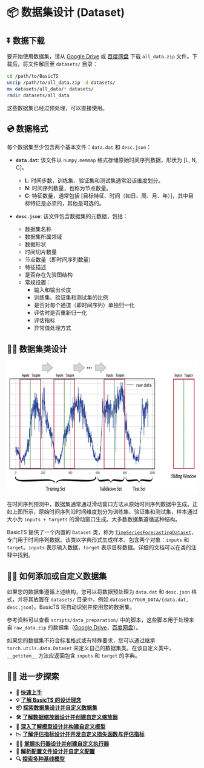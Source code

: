 # 📦 数据集设计 (Dataset)

## ⏬ 数据下载

要开始使用数据集，请从 [Google Drive](https://drive.google.com/drive/folders/14EJVODCU48fGK0FkyeVom_9lETh80Yjp?usp=sharing) 或 [百度网盘](https://pan.baidu.com/s/1shA2scuMdZHlx6pj35Dl7A?pwd=s2xe) 下载 `all_data.zip` 文件。下载后，将文件解压至 `datasets/` 目录：

```bash
cd /path/to/BasicTS
unzip /path/to/all_data.zip -d datasets/
mv datasets/all_data/* datasets/
rmdir datasets/all_data
```

这些数据集已经过预处理，可以直接使用。

## 💿 数据格式

每个数据集至少包含两个基本文件：`data.dat` 和 `desc.json`：

- **`data.dat`**: 该文件以 `numpy.memmap` 格式存储原始时间序列数据，形状为 [L, N, C]。
    - **L**: 时间步数，训练集、验证集和测试集通常沿该维度划分。
    - **N**: 时间序列数量，也称为节点数量。
    - **C**: 特征数量，通常包括 [目标特征、时间（如日、周、月、年）]，其中目标特征是必须的，其他是可选的。
  
- **`desc.json`**: 该文件包含数据集的元数据，包括：
    - 数据集名称
    - 数据集所属领域
    - 数据形状
    - 时间切片数量
    - 节点数量（即时间序列数量）
    - 特征描述
    - 是否存在先验图结构
    - 常规设置：
        - 输入和输出长度
        - 训练集、验证集和测试集的比例
        - 是否对每个通道（即时间序列）单独归一化
        - 评估时是否重新归一化
        - 评估指标
        - 异常值处理方式

## 🧑‍💻 数据集类设计

<div align="center">
  <img src="figures/DatasetDesign.jpeg" height=350>
</div>

在时间序列预测中，数据集通常通过滑动窗口方法从原始时间序列数据中生成。正如上图所示，原始时间序列沿时间维度划分为训练集、验证集和测试集，样本通过大小为 `inputs + targets` 的滑动窗口生成。大多数数据集遵循这种结构。

BasicTS 提供了一个内置的 `Dataset` 类，称为 [`TimeSeriesForecastingDataset`](../basicts/data/simple_tsf_dataset.py)，专门用于时间序列数据。该类以字典形式生成样本，包含两个对象：`inputs` 和 `target`。`inputs` 表示输入数据，`target` 表示目标数据。详细的文档可以在类的注释中找到。

## 🧑‍🍳 如何添加或自定义数据集

如果您的数据集遵循上述结构，您可以将数据预处理为 `data.dat` 和 `desc.json` 格式，并将其放置在 `datasets/` 目录中，例如 `datasets/YOUR_DATA/{data.dat, desc.json}`。BasicTS 将自动识别并使用您的数据集。

参考资料可以查看 `scripts/data_preparation/` 中的脚本，这些脚本用于处理来自 `raw_data.zip` 的数据集（[Google Drive](https://drive.google.com/drive/folders/14EJVODCU48fGK0FkyeVom_9lETh80Yjp?usp=sharing)，[百度网盘](https://pan.baidu.com/s/1shA2scuMdZHlx6pj35Dl7A?pwd=s2xe)）。

如果您的数据集不符合标准格式或有特殊要求，您可以通过继承 `torch.utils.data.Dataset` 来定义自己的数据集类。在该自定义类中，`__getitem__` 方法应返回包含 `inputs` 和 `target` 的字典。

## 🧑‍💻 进一步探索

- **🎉 [快速上手](./getting_started_cn.md)**
- **💡 [了解 BasicTS 的设计理念](./overall_design_cn.md)**
- **📦 [探索数据集设计并自定义数据集](./dataset_design_cn.md)**
- **🛠️ [了解数据缩放器设计并创建自定义缩放器](./scaler_design_cn.md)**
- **🧠 [深入了解模型设计并构建自定义模型](./model_design_cn.md)**
- **📉 [了解评估指标设计并开发自定义损失函数与评估指标](./metrics_design_cn.md)**
- **🏃‍♂️ [掌握执行器设计并创建自定义执行器](./runner_design_cn.md)**
- **📜 [解析配置文件设计并自定义配置](./config_design_cn.md)**
- **🔍 [探索多种基线模型](../baselines/)**
